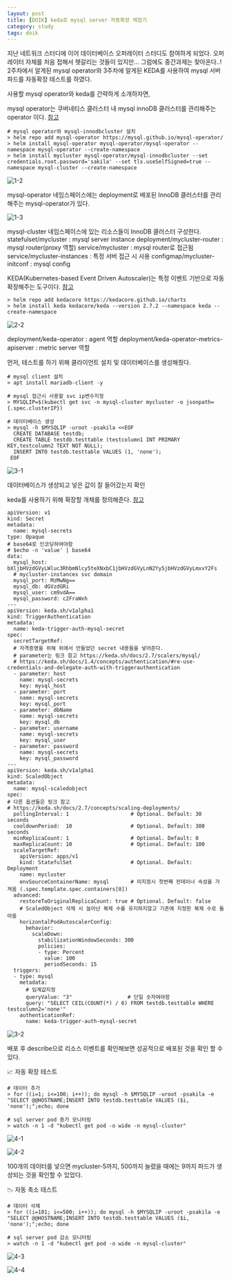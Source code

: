 ```yaml
---
layout: post
title: [DOIK] keda로 mysql server 자동확장 체험기
category: study
tags: doik
---
```


지난 네트워크 스터디에 이어 데이터베이스 오퍼레이터 스터디도 참여하게 되었다. 오퍼레이터 자체를 처음 접해서 헷갈리는 것들이 있지만… 그럼에도 중간과제는 찾아온다..! 2주차에서 알게된 mysql operator와 3주차에 알게된 KEDA를 사용하여 mysql 서버 파드를 자동확장 테스트를 하였다.

사용할 mysql operator와 keda를 간략하게 소개하자면,


mysql operator는 쿠버네티스 클러스터 내 mysql innoDB 클러스터를 관리해주는 operator 이다. [참고](https://dev.mysql.com/doc/mysql-operator/en/mysql-operator-introduction.html)

```
# mysql operator와 mysql-innodbcluster 설치
> helm repo add mysql-operator https://mysql.github.io/mysql-operator/
> helm install mysql-operator mysql-operator/mysql-operator --namespace mysql-operator --create-namespace
> helm install mycluster mysql-operator/mysql-innodbcluster --set credentials.root.password='sakila' --set tls.useSelfSigned=true --namespace mysql-cluster --create-namespace
```

![1-2](/assets/img/doik1/1-2.png)

mysql-operator 네임스페이스에는 deployment로 배포된 InnoDB 클러스터를 관리해주는 mysql-operator가 있다.


![1-3](/assets/img/doik1/1-3.png)

mysql-cluster 네임스페이스에 있는 리소스들이 InnoDB 클러스터 구성한다.
statefulset/mycluster : mysql server instance
deployment/mycluster-router : mysql router(proxy 역할)
service/mycluster : mysql router로 접근됨
service/mycluster-instances : 특정 서버 접근 시 사용
configmap/mycluster-initconf : mysql config



KEDA(Kubernetes-based Event Driven Autoscaler)는 특정 이벤트 기반으로 자동 확장해주는 도구이다. [참고](https://keda.sh/docs/2.7/concepts/)

```
> helm repo add kedacore https://kedacore.github.io/charts
> helm install keda kedacore/keda --version 2.7.2 --namespace keda --create-namespace
```

![2-2](/assets/img/doik1/2-2.png)

deployment/keda-operator : agent 역할
deployment/keda-operator-metrics-apiserver : metric server 역할



먼저, 테스트를 하기 위해 클라이언트 설치 및 데이터베이스를 생성해줬다.

```
# mysql client 설치
> apt install mariadb-client -y

# mysql 접근시 사용할 svc ip변수지정
> MYSQLIP=$(kubectl get svc -n mysql-cluster mycluster -o jsonpath={.spec.clusterIP})

# 데이터베이스 생성
> mysql -h $MYSQLIP -uroot -psakila <<EOF
  CREATE DATABASE testdb;
  CREATE TABLE testdb.testtable (testcolumn1 INT PRIMARY KEY,testcolumn2 TEXT NOT NULL);
  INSERT INTO testdb.testtable VALUES (1, 'none');
 EOF
```

![3-1](/assets/img/doik1/3-1.png)

데이터베이스가 생성되고 넣은 값이 잘 들어갔는지 확인


keda를 사용하기 위해 확장할 개체를 정의해준다. [참고](https://keda.sh/docs/2.7/scalers/mysql/)

```
apiVersion: v1
kind: Secret
metadata:
  name: mysql-secrets
type: Opaque
# base64로 인코딩하여야함
# $echo -n 'value' | base64
data:
  mysql_host: bXljbHVzdGVyLWluc3RhbmNlcy5teXNxbC1jbHVzdGVyLnN2Yy5jbHVzdGVyLmxvY2Fs
  # mycluster-instances svc domain
  mysql_port: MzMwNg==
  mysql_db: dGVzdGRi
  mysql_user: cm9vdA==
  mysql_password: c2FraWxh
---
apiVersion: keda.sh/v1alpha1
kind: TriggerAuthentication
metadata:
  name: keda-trigger-auth-mysql-secret
spec:
  secretTargetRef:
  # 자격증명을 위해 위에서 만들었던 secret 내용들을 넣어준다.
  # parameter는 링크 참고 https://keda.sh/docs/2.7/scalers/mysql/
  # https://keda.sh/docs/1.4/concepts/authentication/#re-use-credentials-and-delegate-auth-with-triggerauthentication
  - parameter: host
    name: mysql-secrets
    key: mysql_host
  - parameter: port
    name: mysql-secrets
    key: mysql_port
  - parameter: dbName
    name: mysql-secrets
    key: mysql_db
  - parameter: username
    name: mysql-secrets
    key: mysql_user
  - parameter: password
    name: mysql-secrets
    key: mysql_password
---
apiVersion: keda.sh/v1alpha1
kind: ScaledObject
metadata:
  name: mysql-scaledobject
spec:
# 다른 옵션들은 링크 참고
# https://keda.sh/docs/2.7/concepts/scaling-deployments/
  pollingInterval: 1                    # Optional. Default: 30 seconds
  cooldownPeriod:  10                   # Optional. Default: 300 seconds
  minReplicaCount: 1                    # Optional. Default: 0
  maxReplicaCount: 10                   # Optional. Default: 100
  scaleTargetRef:
    apiVersion: apps/v1   
    kind: StatefulSet                   # Optional. Default: Deployment
    name: mycluster 
    envSourceContainerName: mysql       # 미지정시 첫번째 컨테이너 속성을 가져옴 (.spec.template.spec.containers[0])
  advanced:                                         
    restoreToOriginalReplicaCount: true # Optional. Default: false
    # ScaledObject 삭제 시 늘어난 복제 수를 유지하지않고 기존에 지정한 복제 수로 돌아옴    
    horizontalPodAutoscalerConfig:                  
      behavior:                                      
        scaleDown:
          stabilizationWindowSeconds: 300           
          policies:
          - type: Percent
            value: 100
            periodSeconds: 15
  triggers:
  - type: mysql
    metadata:
      # 임계값지정
      queryValue: "3"                  # 단일 숫자여야함
      query: "SELECT CEIL(COUNT(*) / 6) FROM testdb.testtable WHERE testcolumn2='none'"  
    authenticationRef:
      name: keda-trigger-auth-mysql-secret
```

![3-2](/assets/img/doik1/3-2.png)

배포 후 describe으로 리소스 이벤트를 확인해보면 성공적으로 배포된 것을 확인 할 수 있다. 



📈 자동 확장 테스트

```
# 데이터 추가
> for ((i=1; i<=100; i++)); do mysql -h $MYSQLIP -uroot -psakila -e "SELECT @@HOSTNAME;INSERT INTO testdb.testtable VALUES ($i, 'none');";echo; done

# sql server pod 증가 모니터링
> watch -n 1 -d "kubectl get pod -o wide -n mysql-cluster"
```


![4-1](/assets/img/doik1/4-1.png)

![4-2](/assets/img/doik1/4-2.png)

100개의 데이터를 넣으면 mycluster-5까지, 500까지 늘렸을 때에는 9까지 파드가 생성되는 것을 확인할 수 있었다.



📉 자동 축소 테스트

```
# 데이터 삭제
> for ((i=101; i<=500; i++)); do mysql -h $MYSQLIP -uroot -psakila -e "SELECT @@HOSTNAME;INSERT INTO testdb.testtable VALUES ($i, 'none');";echo; done

# sql server pod 감소 모니터링
> watch -n 1 -d "kubectl get pod -o wide -n mysql-cluster"
```

![4-3](/assets/img/doik1/4-3.png)

![4-4](/assets/img/doik1/4-4.png)





